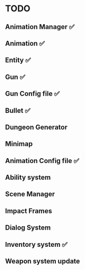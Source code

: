# TODO

## Animation Manager ✅

## Animation ✅

## Entity ✅

## Gun ✅

## Gun Config file ✅

## Bullet ✅

## Dungeon Generator

## Minimap

## Animation Config file ✅

## Ability system

## Scene Manager

## Impact Frames

## Dialog System

## Inventory system ✅

## Weapon system update
